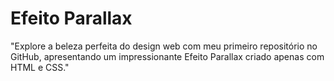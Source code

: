 # Efeito Parallax
 "Explore a beleza perfeita do design web com meu primeiro repositório no GitHub, apresentando um impressionante Efeito Parallax criado apenas com HTML e CSS."
